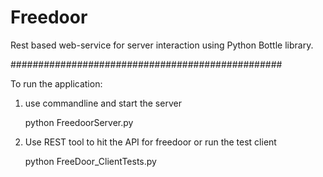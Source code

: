 Freedoor
========

Rest based web-service for server interaction using Python Bottle library.

#################################################

To run the application:
1. use commandline and start the server
	
	python FreedoorServer.py

2. Use REST tool to hit the API for freedoor or run the test client

	python FreeDoor_ClientTests.py 




